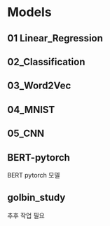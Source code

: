 # Models

## 01 Linear_Regression

## 02_Classification

## 03_Word2Vec

## 04_MNIST

## 05_CNN

## BERT-pytorch

BERT pytorch 모델

## golbin_study

추후 작업 필요
